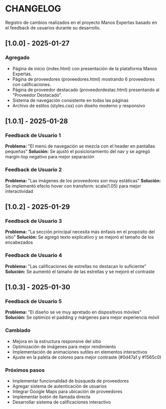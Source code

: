 # CHANGELOG
Registro de cambios realizados en el proyecto Manos Expertas basado en el feedback de usuarios durante su desarrollo.

## [1.0.0] - 2025-01-27
### Agregado
- Página de inicio (index.html) con presentación de la plataforma Manos Expertas.
- Página de proveedores (proveedores.html) mostrando 6 proveedores con calificaciones.
- Página de proveedor destacado (proveedordestac.html) presentando al "Proveedor Destacado".
- Sistema de navegación consistente en todas las páginas
- Archivo de estilos (styles.css) con diseño moderno y responsivo

## [1.0.1] - 2025-01-28
### Feedback de Usuario 1 
**Problema:** "El menú de navegación se mezcla con el header en pantallas pequeñas"
**Solución:** Se ajustó el posicionamiento del nav y se agregó margin-top negativo para mejor separación

### Feedback de Usuario 2 
**Problema:** "Las imágenes de los proveedores son muy estáticas"
**Solución:** Se implementó efecto hover con transform: scale(1.05) para mejor interactividad

## [1.0.2] - 2025-01-29
### Feedback de Usuario 3
**Problema:** "La sección principal necesita más énfasis en el propósito del sitio"
**Solución:** Se agregó texto explicativo y se mejoró el tamaño de los encabezados

### Feedback de Usuario 4
**Problema:** "Las calificaciones de estrellas no destacan lo suficiente"
**Solución:** Se aumentó el tamaño de las estrellas y se mejoró el contraste

## [1.0.3] - 2025-01-30
### Feedback de Usuario 5
**Problema:** "El diseño se ve muy apretado en dispositivos móviles"
**Solución:** Se optimizó el padding y márgenes para mejor experiencia móvil

### Cambiado
- Mejora en la estructura responsive del sitio
- Optimización de imágenes para mejor rendimiento
- Implementación de animaciones sutiles en elementos interactivos
- Ajuste en la paleta de colores para mejor contraste (#0d47a1 y #1565c0)

### Próximos pasos
- Implementar funcionalidad de búsqueda de proveedores
- Agregar sistema de autenticación de usuarios
- Integrar Google Maps para ubicación de proveedores
- Implementar botón de llamada directa
- Desarrollar sistema de calificaciones interactivo
